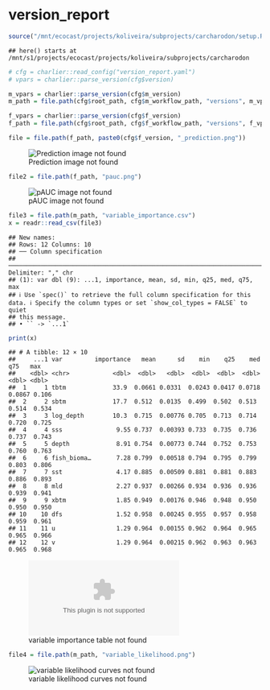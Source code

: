version_report
================

``` r
source("/mnt/ecocast/projects/koliveira/subprojects/carcharodon/setup.R")
```

    ## here() starts at /mnt/s1/projects/ecocast/projects/koliveira/subprojects/carcharodon

``` r
# cfg = charlier::read_config("version_report.yaml")
# vpars = charlier::parse_version(cfg$version)

m_vpars = charlier::parse_version(cfg$m_version)
m_path = file.path(cfg$root_path, cfg$m_workflow_path, "versions", m_vpars[["major"]], m_vpars[["minor"]], cfg$m_version)

f_vpars = charlier::parse_version(cfg$f_version)
f_path = file.path(cfg$root_path, cfg$f_workflow_path, "versions", f_vpars[["major"]], f_vpars[["minor"]], cfg$f_version)
```

``` r
file = file.path(f_path, paste0(cfg$f_version, "_prediction.png"))
```

<figure>
<img
src="/mnt/s1/projects/ecocast/projects/koliveira/subprojects/carcharodon/workflows/forecast_workflow/versions/v01/2000/v01.2000.10/v01.2000.10_prediction.png"
alt="Prediction image not found" />
<figcaption aria-hidden="true">Prediction image not found</figcaption>
</figure>

``` r
file2 = file.path(f_path, "pauc.png")
```

<figure>
<img
src="/mnt/s1/projects/ecocast/projects/koliveira/subprojects/carcharodon/workflows/forecast_workflow/versions/v01/2000/v01.2000.10/pauc.png"
alt="pAUC image not found" />
<figcaption aria-hidden="true">pAUC image not found</figcaption>
</figure>

``` r
file3 = file.path(m_path, "variable_importance.csv")
x = readr::read_csv(file3)
```

    ## New names:
    ## Rows: 12 Columns: 10
    ## ── Column specification
    ## ──────────────────────────────────────────────────────────────────────────────────────────────────────────────────────── Delimiter: "," chr
    ## (1): var dbl (9): ...1, importance, mean, sd, min, q25, med, q75, max
    ## ℹ Use `spec()` to retrieve the full column specification for this data. ℹ Specify the column types or set `show_col_types = FALSE` to quiet
    ## this message.
    ## • `` -> `...1`

``` r
print(x)
```

    ## # A tibble: 12 × 10
    ##     ...1 var         importance   mean      sd    min    q25    med    q75   max
    ##    <dbl> <chr>            <dbl>  <dbl>   <dbl>  <dbl>  <dbl>  <dbl>  <dbl> <dbl>
    ##  1     1 tbtm             33.9  0.0661 0.0331  0.0243 0.0417 0.0718 0.0867 0.106
    ##  2     2 sbtm             17.7  0.512  0.0135  0.499  0.502  0.513  0.514  0.534
    ##  3     3 log_depth        10.3  0.715  0.00776 0.705  0.713  0.714  0.720  0.725
    ##  4     4 sss               9.55 0.737  0.00393 0.733  0.735  0.736  0.737  0.743
    ##  5     5 depth             8.91 0.754  0.00773 0.744  0.752  0.753  0.760  0.763
    ##  6     6 fish_bioma…       7.28 0.799  0.00518 0.794  0.795  0.799  0.803  0.806
    ##  7     7 sst               4.17 0.885  0.00509 0.881  0.881  0.883  0.886  0.893
    ##  8     8 mld               2.27 0.937  0.00266 0.934  0.936  0.936  0.939  0.941
    ##  9     9 xbtm              1.85 0.949  0.00176 0.946  0.948  0.950  0.950  0.950
    ## 10    10 dfs               1.52 0.958  0.00245 0.955  0.957  0.958  0.959  0.961
    ## 11    11 u                 1.29 0.964  0.00155 0.962  0.964  0.965  0.965  0.966
    ## 12    12 v                 1.29 0.964  0.00215 0.962  0.963  0.963  0.965  0.968

<figure>
<embed
src="/mnt/s1/projects/ecocast/projects/koliveira/subprojects/carcharodon/workflows/modeling_workflow/versions/v01/200/v01.200.10/variable_importance.csv" />
<figcaption aria-hidden="true">variable importance table not
found</figcaption>
</figure>

``` r
file4 = file.path(m_path, "variable_likelihood.png")
```

<figure>
<img
src="/mnt/s1/projects/ecocast/projects/koliveira/subprojects/carcharodon/workflows/modeling_workflow/versions/v01/200/v01.200.10/variable_likelihood.png"
alt="variable likelihood curves not found" />
<figcaption aria-hidden="true">variable likelihood curves not
found</figcaption>
</figure>
